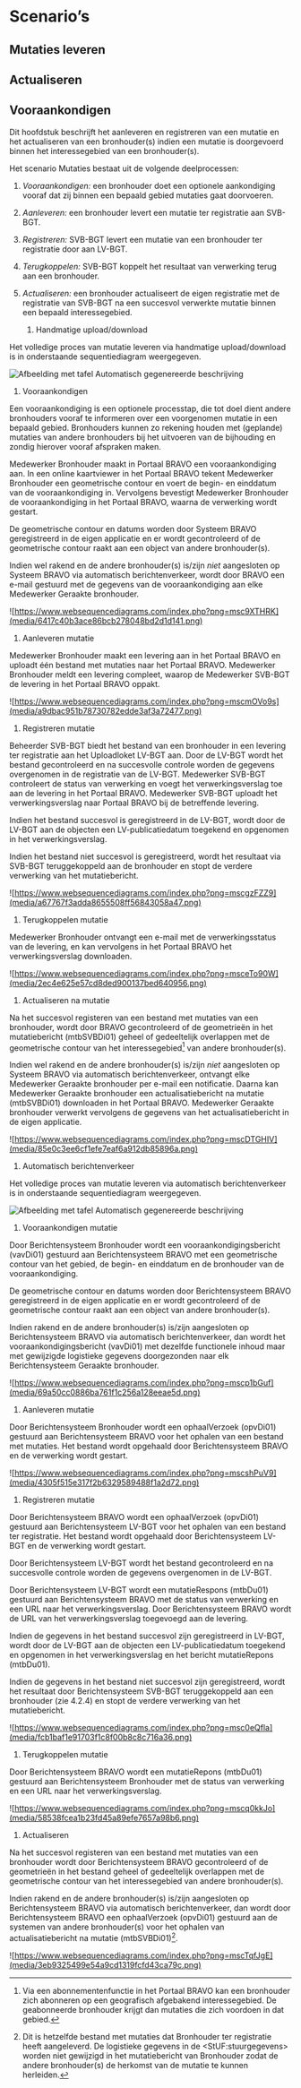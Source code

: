 Scenario’s
==========

Mutaties leveren
----------------

Actualiseren
------------

Vooraankondigen
---------------

Dit hoofdstuk beschrijft het aanleveren en registreren van een mutatie en het
actualiseren van een bronhouder(s) indien een mutatie is doorgevoerd binnen het
interessegebied van een bronhouder(s).

Het scenario Mutaties bestaat uit de volgende deelprocessen:

1.  *Vooraankondigen:* een bronhouder doet een optionele aankondiging vooraf dat
    zij binnen een bepaald gebied mutaties gaat doorvoeren.

2.  *Aanleveren:* een bronhouder levert een mutatie ter registratie aan SVB-BGT.

3.  *Registreren:* SVB-BGT levert een mutatie van een bronhouder ter registratie
    door aan LV-BGT.

4.  *Terugkoppelen:* SVB-BGT koppelt het resultaat van verwerking terug aan een
    bronhouder.

5.  *Actualiseren:* een bronhouder actualiseert de eigen registratie met de
    registratie van SVB-BGT na een succesvol verwerkte mutatie binnen een
    bepaald interessegebied.

    1.  Handmatige upload/download

Het volledige proces van mutatie leveren via handmatige upload/download is in
onderstaande sequentiediagram weergegeven.

![Afbeelding met tafel Automatisch gegenereerde beschrijving](media/7f3e03b351bb23efc162868cb0271d8a.png)

1.  Vooraankondigen

Een vooraankondiging is een optionele processtap, die tot doel dient andere
bronhouders vooraf te informeren over een voorgenomen mutatie in een bepaald
gebied. Bronhouders kunnen zo rekening houden met (geplande) mutaties van andere
bronhouders bij het uitvoeren van de bijhouding en zondig hierover vooraf
afspraken maken.

Medewerker Bronhouder maakt in Portaal BRAVO een vooraankondiging aan. In een
online kaartviewer in het Portaal BRAVO tekent Medewerker Bronhouder een
geometrische contour en voert de begin- en einddatum van de vooraankondiging in.
Vervolgens bevestigt Medewerker Bronhouder de vooraankondiging in het Portaal
BRAVO, waarna de verwerking wordt gestart.

De geometrische contour en datums worden door Systeem BRAVO geregistreerd in de
eigen applicatie en er wordt gecontroleerd of de geometrische contour raakt aan
een object van andere bronhouder(s).

Indien wel rakend en de andere bronhouder(s) is/zijn *niet* aangesloten op
Systeem BRAVO via automatisch berichtenverkeer, wordt door BRAVO een e-mail
gestuurd met de gegevens van de vooraankondiging aan elke Medewerker Geraakte
bronhouder.

![https://www.websequencediagrams.com/index.php?png=msc9XTHRK](media/6417c40b3ace86bcb278048bd2d1d141.png)

1.  Aanleveren mutatie

Medewerker Bronhouder maakt een levering aan in het Portaal BRAVO en uploadt één
bestand met mutaties naar het Portaal BRAVO. Medewerker Bronhouder meldt een
levering compleet, waarop de Medewerker SVB-BGT de levering in het Portaal BRAVO
oppakt.

![https://www.websequencediagrams.com/index.php?png=mscmOVo9s](media/a9dbac951b78730782edde3af3a72477.png)

1.  Registreren mutatie

Beheerder SVB-BGT biedt het bestand van een bronhouder in een levering ter
registratie aan het Uploadloket LV-BGT aan. Door de LV-BGT wordt het bestand
gecontroleerd en na succesvolle controle worden de gegevens overgenomen in de
registratie van de LV-BGT. Medewerker SVB-BGT controleert de status van
verwerking en voegt het verwerkingsverslag toe aan de levering in het Portaal
BRAVO. Medewerker SVB-BGT uploadt het verwerkingsverslag naar Portaal BRAVO bij
de betreffende levering.

Indien het bestand succesvol is geregistreerd in de LV-BGT, wordt door de LV-BGT
aan de objecten een LV-publicatiedatum toegekend en opgenomen in het
verwerkingsverslag.

Indien het bestand niet succesvol is geregistreerd, wordt het resultaat via
SVB-BGT teruggekoppeld aan de bronhouder en stopt de verdere verwerking van het
mutatiebericht.

![https://www.websequencediagrams.com/index.php?png=mscgzFZZ9](media/a67767f3adda8655508ff56843058a47.png)

1.  Terugkoppelen mutatie

Medewerker Bronhouder ontvangt een e-mail met de verwerkingsstatus van de
levering, en kan vervolgens in het Portaal BRAVO het verwerkingsverslag
downloaden.

![https://www.websequencediagrams.com/index.php?png=msceTo90W](media/2ec4e625e57cd8ded900137bed640956.png)

1.  Actualiseren na mutatie

Na het succesvol registeren van een bestand met mutaties van een bronhouder,
wordt door BRAVO gecontroleerd of de geometrieën in het mutatiebericht
(mtbSVBDi01) geheel of gedeeltelijk overlappen met de geometrische contour van
het interessegebied[^1] van andere bronhouder(s).

[^1]: Via een abonnementenfunctie in het Portaal BRAVO kan een bronhouder zich
abonneren op een geografisch afgebakend interessegebied. De geabonneerde
bronhouder krijgt dan mutaties die zich voordoen in dat gebied.

Indien wel rakend en de andere bronhouder(s) is/zijn *niet* aangesloten op
Systeem BRAVO via automatisch berichtenverkeer, ontvangt elke Medewerker
Geraakte bronhouder per e-mail een notificatie. Daarna kan Medewerker Geraakte
bronhouder een actualisatiebericht na mutatie (mtbSVBDi01) downloaden in het
Portaal BRAVO. Medewerker Geraakte bronhouder verwerkt vervolgens de gegevens
van het actualisatiebericht in de eigen applicatie.

![https://www.websequencediagrams.com/index.php?png=mscDTGHIV](media/85e0c3ee6cf1efe7eaf6a912db85896a.png)

1.  Automatisch berichtenverkeer

Het volledige proces van mutatie leveren via automatisch berichtenverkeer is in
onderstaande sequentiediagram weergegeven.

![Afbeelding met tafel Automatisch gegenereerde beschrijving](media/a8277747a486a31554e57091d8f3023c.png)

1.  Vooraankondigen mutatie

Door Berichtensysteem Bronhouder wordt een vooraankondigingsbericht (vavDi01)
gestuurd aan Berichtensysteem BRAVO met een geometrische contour van het gebied,
de begin- en einddatum en de bronhouder van de vooraankondiging.

De geometrische contour en datums worden door Berichtensysteem BRAVO
geregistreerd in de eigen applicatie en er wordt gecontroleerd of de
geometrische contour raakt aan een object van andere bronhouder(s).

Indien rakend en de andere bronhouder(s) is/zijn aangesloten op Berichtensysteem
BRAVO via automatisch berichtenverkeer, dan wordt het vooraankondigingsbericht
(vavDi01) met dezelfde functionele inhoud maar met gewijzigde logistieke
gegevens doorgezonden naar elk Berichtensysteem Geraakte bronhouder.

![https://www.websequencediagrams.com/index.php?png=mscp1bGuf](media/69a50cc0886ba761f1c256a128eeae5d.png)

1.  Aanleveren mutatie

Door Berichtensysteem Bronhouder wordt een ophaalVerzoek (opvDi01) gestuurd aan
Berichtensysteem BRAVO voor het ophalen van een bestand met mutaties. Het
bestand wordt opgehaald door Berichtensysteem BRAVO en de verwerking wordt
gestart.

![https://www.websequencediagrams.com/index.php?png=mscshPuV9](media/4305f515e317f2b6329589488f1a2d72.png)

1.  Registreren mutatie

Door Berichtensysteem BRAVO wordt een ophaalVerzoek (opvDi01) gestuurd aan
Berichtensysteem LV-BGT voor het ophalen van een bestand ter registratie. Het
bestand wordt opgehaald door Berichtensysteem LV-BGT en de verwerking wordt
gestart.

Door Berichtensysteem LV-BGT wordt het bestand gecontroleerd en na succesvolle
controle worden de gegevens overgenomen in de LV-BGT.

Door Berichtensysteem LV-BGT wordt een mutatieRespons (mtbDu01) gestuurd aan
Berichtensysteem BRAVO met de status van verwerking en een URL naar het
verwerkingsverslag. Door Berichtensysteem BRAVO wordt de URL van het
verwerkingsverslag toegevoegd aan de levering.

Indien de gegevens in het bestand succesvol zijn geregistreerd in LV-BGT, wordt
door de LV-BGT aan de objecten een LV-publicatiedatum toegekend en opgenomen in
het verwerkingsverslag en het bericht mutatieRepons (mtbDu01).

Indien de gegevens in het bestand niet succesvol zijn geregistreerd, wordt het
resultaat door Berichtensysteem SVB-BGT teruggekoppeld aan een bronhouder (zie
4.2.4) en stopt de verdere verwerking van het mutatiebericht.

![https://www.websequencediagrams.com/index.php?png=msc0eQfla](media/fcb1baf1e91703f1c8f00b8c8c716a36.png)

1.  Terugkoppelen mutatie

Door Berichtensysteem BRAVO wordt een mutatieRepons (mtbDu01) gestuurd aan
Berichtensysteem Bronhouder met de status van verwerking en een URL naar het
verwerkingsverslag.

![https://www.websequencediagrams.com/index.php?png=mscq0kkJo](media/58538fcea1b23fd45a89efe7657a98b6.png)

1.  Actualiseren

Na het succesvol registeren van een bestand met mutaties van een bronhouder
wordt door Berichtensysteem BRAVO gecontroleerd of de geometrieën in het bestand
geheel of gedeeltelijk overlappen met de geometrische contour van het
interessegebied van andere bronhouder(s).

Indien rakend en de andere bronhouder(s) is/zijn aangesloten op Berichtensysteem
BRAVO via automatisch berichtenverkeer, dan wordt door Berichtensysteem BRAVO
een ophaalVerzoek (opvDi01) gestuurd aan de systemen van andere bronhouder(s)
voor het ophalen van actualisatiebericht na mutatie (mtbSVBDi01)[^2].

[^2]: Dit is hetzelfde bestand met mutaties dat Bronhouder ter registratie heeft
aangeleverd. De logistieke gegevens in de \<StUF:stuurgegevens\> worden niet
gewijzigd in het mutatiebericht van Bronhouder zodat de andere bronhouder(s) de
herkomst van de mutatie te kunnen herleiden.

![https://www.websequencediagrams.com/index.php?png=mscTqfJgE](media/3eb9325499e54a9cd1319fcfd43ca79c.png)
